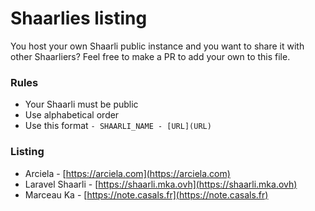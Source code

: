 # Shaarlies listing

You host your own Shaarli public instance and you want to share it with other Shaarliers? Feel free to make a PR to add your own to this file.

### Rules

* Your Shaarli must be public
* Use alphabetical order
* Use this format `- SHAARLI_NAME - [URL](URL)`

### Listing

- Arciela - [https://arciela.com](https://arciela.com)
- Laravel Shaarli - [https://shaarli.mka.ovh](https://shaarli.mka.ovh)
- Marceau Ka - [https://note.casals.fr](https://note.casals.fr)

